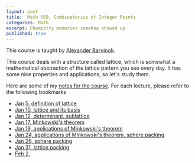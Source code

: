 ```yaml
---
layout: post
title:  Math 669, Combinatorics of Integer Points
categories: Math
excerpt: Chemistry memories somehow showed up
published: true 
---
```


This course is taught by [Alexander Barvinok](http://www.math.lsa.umich.edu/~barvinok/).

This course deals with a structure called lattice, which is somewhat a mathematical abstraction of the lattice pattern you see every day. It has some nice properties and applications, so let's study them.

<!-- By the way, I just realized there are lattices and crystals in combinatorics. Although they bear little resemblance to their chemistry counterparts (especially crystals), they still remind me of my Chemistry Olympiad days. I thought classifying moleculars/lattice cells by their symmetry operations was absolutely unbelievable. Now I realize it is just group algebra. -->

Here are some of my [notes for the course](../../../../parts/comb/lattice.pdf). For each lecture, please refer to the following bookmarks
- [Jan 5, definition of lattice](../../../../parts/comb/lattice.pdf#section.1.1)
- [Jan 10, lattice and its basis](../../../../parts/comb/lattice.pdf#section.1.2)
- [Jan 12, determinant, sublattice](../../../../parts/comb/lattice.pdf#section.1.3)
- [Jan 17, Minkowski's theorem](../../../../parts/comb/lattice.pdf#section.1.4)
- [Jan 19, applications of Minkowski's theorem](../../../../parts/comb/lattice.pdf#section.1.5)
- [Jan 24, applications of Minkowski's theorem, sphere packing](../../../../parts/comb/lattice.pdf#section.1.6)
- [Jan 26, sphere packing](../../../../parts/comb/lattice.pdf#section.1.6)
- [Jan 31, lattice packing](../../../../parts/comb/lattice.pdf#section.1.7)
- [Feb 2, ](../../../../parts/comb/lattice.pdf#section.1.7)
